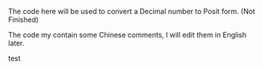 The code here will be used to convert a Decimal number to Posit form. (Not Finished)

The code my contain some Chinese comments, I will edit them in English later.

test